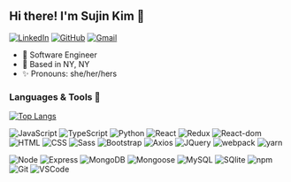 ## Hi there! I'm Sujin Kim 👋

[![LinkedIn](https://img.shields.io/badge/SujinKim%20-%230077B5.svg?&style=flat-square&logo=linkedin&logoColor=white&link=https://www.linkedin.com/in/claire-sujin)](https://www.linkedin.com/in/claire-sujin)
[![GitHub](https://img.shields.io/badge/SujinKim%20-%23121011.svg?&style=flat-square&logo=github&logoColor=white&link=https://github.com/clairesujin8702)](https://github.com/clairesujin8702)
[![Gmail](https://img.shields.io/badge/SujinKim%20-%23D14836.svg?&style=flat-square&logo=gmail&logoColor=white&link=mailto:kimsujin8702@gmail.com)](mailto:kimsujin8702@gmail.com)

- 🌱   Software Engineer
- :round_pushpin:  Based in NY, NY
- :sparkles: Pronouns:  she/her/hers

### Languages & Tools 💬

[![Top Langs](https://github-readme-stats.vercel.app/api/top-langs/?username=clairesujin8702&layout=compact)](https://github.com/anuraghazra/github-readme-stats)


![JavaScript](https://img.shields.io/badge/JavaScript%20-%23323330.svg?&style=flat-square&logo=javascript&logoColor=%23F7DF1E)
![TypeScript](https://img.shields.io/badge/TypeScript%20-%23323330.svg?&style=flat-square&logo=TypeScript&logoColor=blue)
![Python](https://img.shields.io/badge/Python%20-%23323330.svg?&style=flat-square&logo=Python&logoColor=yellow&labelColor=gray)
![React](https://img.shields.io/badge/React%20-%2320232a.svg?&style=flat-square&logo=react&logoColor=%2361DAFB)
![Redux](https://img.shields.io/badge/-redux-black)
![React-dom](https://img.shields.io/badge/-ReactDom-orange)
![HTML](https://img.shields.io/badge/HTML5%20-%23E34F26.svg?&style=flat-square&logo=html5&logoColor=white)
![CSS](https://img.shields.io/badge/CSS3%20-%231572B6.svg?&style=flat-square&logo=css3&logoColor=white)
![Sass](https://img.shields.io/badge/Sass%20-%23C21325.svg?&style=flat-square&logo=Sass&logoColor=pink)
![Bootstrap](https://img.shields.io/badge/-Bootstrap-green)
![Axios](https://img.shields.io/badge/-Axios-blueviolet)
![JQuery](https://img.shields.io/badge/-jQuery-orange)
![webpack](https://img.shields.io/badge/webpack%20-%238DD6F9.svg?&style=flat-square&logo=webpack&logoColor=black)
![yarn](https://img.shields.io/badge/-yarn-yellow)

![Node](https://img.shields.io/badge/Node.js%20-%2343853D.svg?&style=flat-square&logo=node.js&logoColor=white)
![Express](https://img.shields.io/badge/Express%20-%23404d59.svg?&style=flat-square&logo=express&logoColor=white)
![MongoDB](https://img.shields.io/badge/MongoDB-%234ea94b.svg?&style=flat-square&logo=mongodb&logoColor=white)
![Mongoose](https://img.shields.io/badge/mongoose-%234ea94b.svg?&style=flat-square)
![MySQL](https://img.shields.io/badge/MySQL-%2300f.svg?&style=flat-square&logo=mysql&logoColor=white)
![SQlite](https://img.shields.io/badge/sqlite%20-%238DD6F9.svg?&style=flat-square&logo=sqlite&logoColor=blue")
![npm](https://img.shields.io/badge/npm-%234ea94b.svg?&style=flat-square&logo=npm&logoColor=yellow)
![Git](https://img.shields.io/badge/Git%20-%23F05033.svg?&style=flat-square&logo=git&logoColor=white)
![VSCode](https://img.shields.io/badge/VS%20Code%20-%23007ACC.svg?&style=flat-square&logo=visual-studio-code&logoColor=white)
